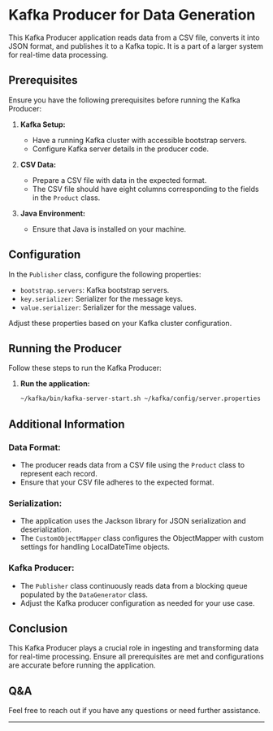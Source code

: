 # Kafka Producer for Data Generation

This Kafka Producer application reads data from a CSV file, converts it into JSON format, and publishes it to a Kafka topic. It is a part of a larger system for real-time data processing.

## Prerequisites

Ensure you have the following prerequisites before running the Kafka Producer:

1. **Kafka Setup:**
   - Have a running Kafka cluster with accessible bootstrap servers.
   - Configure Kafka server details in the producer code.

2. **CSV Data:**
   - Prepare a CSV file with data in the expected format.
   - The CSV file should have eight columns corresponding to the fields in the `Product` class.

3. **Java Environment:**
   - Ensure that Java is installed on your machine.

## Configuration

In the `Publisher` class, configure the following properties:

- `bootstrap.servers`: Kafka bootstrap servers.
- `key.serializer`: Serializer for the message keys.
- `value.serializer`: Serializer for the message values.

Adjust these properties based on your Kafka cluster configuration.

## Running the Producer

Follow these steps to run the Kafka Producer:

1. **Run the application:**
   ```bash
   ~/kafka/bin/kafka-server-start.sh ~/kafka/config/server.properties
   ```
   
## Additional Information

### Data Format:

- The producer reads data from a CSV file using the `Product` class to represent each record.
- Ensure that your CSV file adheres to the expected format.

### Serialization:

- The application uses the Jackson library for JSON serialization and deserialization.
- The `CustomObjectMapper` class configures the ObjectMapper with custom settings for handling LocalDateTime objects.

### Kafka Producer:

- The `Publisher` class continuously reads data from a blocking queue populated by the `DataGenerator` class.
- Adjust the Kafka producer configuration as needed for your use case.

## Conclusion

This Kafka Producer plays a crucial role in ingesting and transforming data for real-time processing. Ensure all prerequisites are met and configurations are accurate before running the application.

## Q&A

Feel free to reach out if you have any questions or need further assistance.

---
